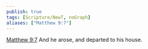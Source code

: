 ```yaml
---
publish: true
tags: [Scripture/NewT, noGraph]
aliases: ["Matthew 9:7"]
---
```

[Matthew 9:7](https://churchofjesuschrist.org/study/scriptures/nt/matt/9?lang=eng&id=p7#p7) And he arose, and departed to his house.
